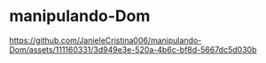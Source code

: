 # manipulando-Dom

https://github.com/JanieleCristina006/manipulando-Dom/assets/111160331/3d949e3e-520a-4b6c-bf8d-5667dc5d030b

